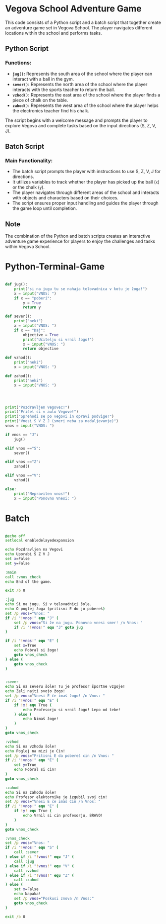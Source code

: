 # Vegova School Adventure Game

This code consists of a Python script and a batch script that together create an adventure game set in Vegova School. The player navigates different locations within the school and performs tasks.

## Python Script

### Functions:
- **`jug()`:** Represents the south area of the school where the player can interact with a ball in the gym.
- **`sever()`:** Represents the north area of the school where the player interacts with the sports teacher to return the ball.
- **`vzhod()`:** Represents the east area of the school where the player finds a piece of chalk on the table.
- **`zahod()`:** Represents the west area of the school where the player helps the electronics teacher find his chalk.

The script begins with a welcome message and prompts the player to explore Vegova and complete tasks based on the input directions (S, Z, V, J).

## Batch Script

### Main Functionality:
- The batch script prompts the player with instructions to use S, Z, V, J for directions.
- It utilizes variables to track whether the player has picked up the ball (`x`) or the chalk (`y`).
- The player navigates through different areas of the school and interacts with objects and characters based on their choices.
- The script ensures proper input handling and guides the player through the game loop until completion.

## Note
The combination of the Python and batch scripts creates an interactive adventure game experience for players to enjoy the challenges and tasks within Vegova School.


# Python-Terminal-Game

```py

def jug():
    print("si na jugu tu se nahaja telovadnica v kotu je žoga!")
    x = input("VNOS: ")
    if x == "poberi":
        y = True
        return y

def sever():
    print("neki")
    x = input("VNOS: ")
    if x == "Daj":
        objective = True
        print("Učitelju si vrnil žogo!")
        x = input("VNOS: ")
        return objective

def vzhod():
    print("neki")
    x = input("VNOS: ")

def zahod():  
    print("neki")
    x = input("VNOS: ")




print("Pozdravljen Vegovec!")
print("Prišel si v aulo Vegove!")
print("Sprehodi se po vegovi in opravi podvige!")
print("Vnesi S V Z J (smeri neba za nadaljevanje)")
vnos = input("VNOS: ")

if vnos == "J":
    jug()

elif vnos =="S":
    sever()

elif vnos =="Z":
    zahod()

elif vnos =="V":
    vzhod()

else: 
    print("Nepravilen vnos!")
    x = input("Ponovno Vnesi: ")

```

# Batch

```bat

@echo off
setlocal enabledelayedexpansion

echo Pozdravljen na Vegovi
echo Uporabi S Z V J
set x=False
set y=False

:main
call :vnos_check
echo End of the game.

exit /b 0

:jug
echo Si na jugu. Si v telovadnici šole.
echo O poglej žoga (pritisni E do jo pobereš)
set /p vnos="Vnos: "
if /i "!vnos!" equ "J" (
    set /p vnos="Si že na jugu. Ponovno vnesi smer! /n Vnos: "
    if /i "!vnos!" equ "J" goto jug
)

if /i "!vnos!" equ "E" (
    set x=True
    echo Pobral si žogo!
    goto vnos_check
) else (
    goto vnos_check
)


:sever
echo Si na severu šole! Tu je profesor športne vzgoje!
echo Želi najti svojo žogo!
set /p vnos="Vnesi E če imaš žogo! /n Vnos: "
if /i "!vnos!" equ "E" (
    if !x! equ True (
        echo Profesorju si vrnil žogo! Lepo od tebe!
    ) else (
        echo Nimaš žoge!
    )
)
goto vnos_check

:vzhod
echo Si na vzhodu šole!
echo Poglej na mizi je Cin!
set /p vnos="Pritisni E da pobereš cin /n Vnos: "
if /i "!vnos!" equ "E" (
    set y=True
    echo Pobral si cin!
)
goto vnos_check

:zahod
echo Si na zahodu šole!
echo Profesor elektornike je izgubil svoj cin!
set /p vnos="Vnesi E če imaš Cin /n Vnos: "
if /i "!vnos!" equ "E" (
    if !y! equ True (
        echo Vrnil si cin profesorju, BRAVO!
    )
)
goto vnos_check

:vnos_check
set /p vnos="Vnos: "
if /i "!vnos!" equ "S" (
    call :sever
) else if /i "!vnos!" equ "J" (
    call :jug
) else if /i "!vnos!" equ "V" (
    call :vzhod
) else if /i "!vnos!" equ "Z" (
    call :zahod
) else (
    set x=False
    echo Napaka!
    set /p vnos="Poskusi znova /n Vnos:"
    goto vnos_check
)

exit /b 0



```
